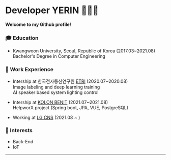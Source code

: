 # Developer YERIN 👩🏻‍💻

**Welcome to my Github profile!**  

### :mortar_board: Education 
- Kwangwoon University, Seoul, Republic of Korea (2017.03~2021.08)   
  Bachelor's Degree in Computer Engineering     
    
    
    
### :office: Work Experience
- Intership at 한국전자통신연구원 [ETRI](https://www.etri.re.kr/intro.html) (2020.07~2020.08)    
  Image labeling and deep learning training    
  AI speaker based system lighting control    
    
    

- Intership at [KOLON BENIT](https://www.kolonbenit.com/main/index.do) (2021.07~2021.08)    
  HelpworX project (Spring boot, JPA, VUE, PostgreSQL)  



- Working at [LG CNS](https://www.lgcns.co.kr/) (2021.08 ~ )       
    
    
    
### :star2: Interests
- Back-End
- IoT   

   
   
------
